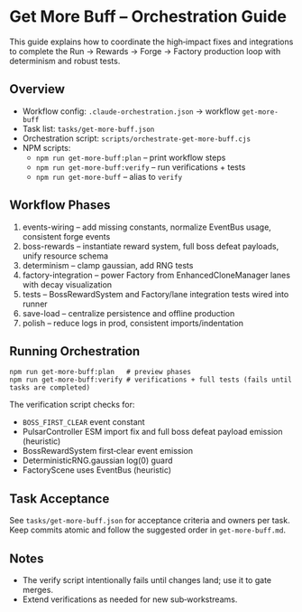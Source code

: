 # Get More Buff – Orchestration Guide

This guide explains how to coordinate the high‑impact fixes and integrations to complete the Run → Rewards → Forge → Factory production loop with determinism and robust tests.

## Overview

- Workflow config: `.claude-orchestration.json` → workflow `get-more-buff`
- Task list: `tasks/get-more-buff.json`
- Orchestration script: `scripts/orchestrate-get-more-buff.cjs`
- NPM scripts:
  - `npm run get-more-buff:plan` – print workflow steps
  - `npm run get-more-buff:verify` – run verifications + tests
  - `npm run get-more-buff` – alias to `verify`

## Workflow Phases

1. events-wiring – add missing constants, normalize EventBus usage, consistent forge events
2. boss-rewards – instantiate reward system, full boss defeat payloads, unify resource schema
3. determinism – clamp gaussian, add RNG tests
4. factory-integration – power Factory from EnhancedCloneManager lanes with decay visualization
5. tests – BossRewardSystem and Factory/lane integration tests wired into runner
6. save-load – centralize persistence and offline production
7. polish – reduce logs in prod, consistent imports/indentation

## Running Orchestration

```
npm run get-more-buff:plan   # preview phases
npm run get-more-buff:verify # verifications + full tests (fails until tasks are completed)
```

The verification script checks for:
- `BOSS_FIRST_CLEAR` event constant
- PulsarController ESM import fix and full boss defeat payload emission (heuristic)
- BossRewardSystem first‑clear event emission
- DeterministicRNG.gaussian log(0) guard
- FactoryScene uses EventBus (heuristic)

## Task Acceptance

See `tasks/get-more-buff.json` for acceptance criteria and owners per task. Keep commits atomic and follow the suggested order in `get-more-buff.md`.

## Notes

- The verify script intentionally fails until changes land; use it to gate merges.
- Extend verifications as needed for new sub‑workstreams.

